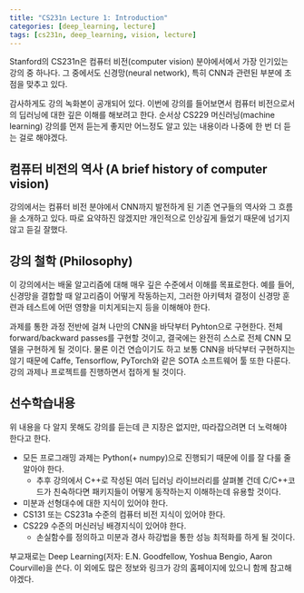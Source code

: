 ```yaml
---
title: "CS231n Lecture 1: Introduction"
categories: [deep_learning, lecture]
tags: [cs231n, deep_learning, vision, lecture]
---
```


Stanford의 CS231n은 컴퓨터 비전(computer vision) 분야에서에서 가장 인기있는 강의 중 하나다. 그 중에서도 신경망(neural network), 특히 CNN과 관련된 부분에 초점을 맞추고 있다.

감사하게도 강의 녹화본이 공개되어 있다. 이번에 강의를 들어보면서 컴퓨터 비전으로서의 딥러닝에 대한 깊은 이해를 해보려고 한다. 순서상 CS229 머신러닝(machine learning) 강의를 먼저 듣는게 좋지만 어느정도 알고 있는 내용이라 나중에 한 번 더 듣는 걸로 해야겠다.

## 컴퓨터 비전의 역사 (A brief history of computer vision)

강의에서는 컴퓨터 비전 분야에서 CNN까지 발전하게 된 기존 연구들의 역사와 그 흐름을 소개하고 있다. 따로 요약하진 않겠지만 개인적으로 인상깊게 들었기 때문에 넘기지 않고 듣길 잘했다.

## 강의 철학 (Philosophy)

이 강의에서는 배울 알고리즘에 대해 매우 깊은 수준에서 이해를 목표로한다. 예를 들어, 신경망을 결합할 때 알고리즘이 어떻게 작동하는지, 그러한 아키텍처 결정이 신경망 훈련과 테스트에 어떤 영향을 미치게되는지 등을 이해해야 한다.

과제를 통한 과정 전반에 걸쳐 나만의 CNN을 바닥부터 Pyhton으로 구현한다. 전체 forward/backward passes를 구현할 것이고, 결국에는 완전히 스스로 전체 CNN 모델을 구현하게 될 것이다. 물론 이건 연습이기도 하고 보통 CNN을 바닥부터 구현하지는 않기 때문에 Caffe, Tensorflow, PyTorch와 같은 SOTA 소프트웨어 툴 또한 다룬다. 강의 과제나 프로젝트를 진행하면서 접하게 될 것이다.

## 선수학습내용

위 내용을 다 알지 못해도 강의를 듣는데 큰 지장은 없지만, 따라잡으려면 더 노력해야 한다고 한다.

* 모든 프로그래밍 과제는 Python(+ numpy)으로 진행되기 때문에 이를 잘 다룰 줄 알아야 한다.
  * 추후 강의에서 C++로 작성된 여러 딥러닝 라이브러리를 살펴볼 건데 C/C++코드가 친숙하다면 패키지들이 어떻게 동작하는지 이해하는데 유용할 것이다.
* 미분과 선형대수에 대한 지식이 있어야 한다.
* CS131 또는 CS231a 수준의 컴퓨터 비전 지식이 있어야 한다.
* CS229 수준의 머신러닝 배경지식이 있어야 한다.
  * 손실함수를 정의하고 미분과 경사 하강법을 통한 성능 최적화를 하게 될 것이다. 

부교재로는 Deep Learning(저자: E.N. Goodfellow, Yoshua Bengio, Aaron Courville)을 쓴다. 이 외에도 많은 정보와 링크가 강의 홈페이지에 있으니 함께 참고해야겠다.
